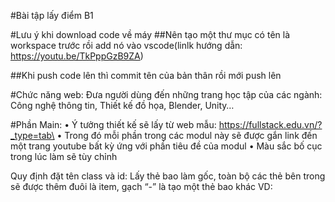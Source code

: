 #Bài tập lấy điểm B1

#Lưu ý khi download code về máy
##Nên tạo một thư mục có tên là workspace trước rồi add nó vào vscode(linlk hướng dẫn: https://youtu.be/TkPppGzB9ZA)

##Khi push code lên thì commit tên của bản thân rồi mới push lên

#Chức năng web: Đưa người dùng đến những trang học tập của các ngành: Công nghệ thông tin, Thiết kế đồ họa, Blender, Unity…

#Phần Main:
•	Ý tưởng thiết kế sẽ lấy từ web mẫu: https://fullstack.edu.vn/?_type=tab\
•	Trong đó mỗi phần trong các modul này sẽ được gắn link đến một trang youtube bất kỳ ứng với phần tiêu đề của modul
•	Màu sắc bố cục trong lúc làm sẽ tùy chỉnh

Quy định đặt tên class và id: Lấy thẻ bao làm gốc, toàn bộ các thẻ bên trong sẽ được thêm đuôi là item, gạch “-” là tạo một thẻ bao khác
VD: 
<nav class="header__navbar">
                    <ul class="header__navbar-list">
                        <li class="header__navbar-item” </li>
			</ul>
</nav>

#Cách đẩy code:
git pull
git push
